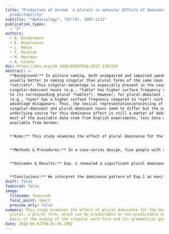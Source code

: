 ```yaml
---
title: "Production of German -n plurals in aphasia: Effects of dominance and
  predictability"
subtitle: "*Aphasiology*, *32*(9), 1087–1112"
publication_types:
  - "2"
authors:
  - B. Biedermann
  - E. Beyersmann
  - C. Mason
  - F. Machlab
  - M. Moorman
  - A. Lorenz
doi: https://doi.org/10.1080/02687038.2017.1387228
abstract: >-
  **Background:** In picture naming, both unimpaired and impaired speakers are
  usually better in naming singular than plural forms of the same noun, such as
  *cat/cats*. This singular-advantage is especially present in the case of
  singular-dominant nouns (e.g., *table* has higher surface frequency compared
  to its corresponding plural *tables*). However, for plural-dominant items
  (e.g., *eyes* has a higher surface frequency compared to *eye*) such singular
  advantage disappears. Thus, the lexical representation/processing of
  singular-dominant and plural-dominant nouns seem to differ but the exact
  underlying source for this dominance effect is still a matter of debate. While
  most of the available data stem from English experiments, less data are
  available from German.


  **Aims:** This study examines the effect of plural dominance for the German – *n* plural, a plural form, which can be predictable or non-predictable on the basis of the ending of the singular word form and its grammatical gender. Hence, this study examines the role of dominance and predictability of plural production in aphasia. Our data will enrich the development of materials for the assessment of morpho-lexical impairments in aphasia.


  **Methods & Procedures:** In a case-series design, five people with aphasia with severe word-finding difficulties participated in two picture naming tasks with single- and multiple-depictions of objects. Materials included nouns of the German –*n* plural type. Exp. 1 tested for effects of number and plural dominance in naming fully predictable –*n* plurals and their corresponding singulars. Exp. 2 tested for effects of number and predictability, using subsets of fully predictable and non-predictable –*n* plurals, and their corresponding singulars.


  **Outcomes & Results:** Exp. 1 revealed a significant plural dominance effect in spoken picture naming across five German speakers with aphasia: a singular advantage was observed for singular-dominant nouns, but plural-dominant singular and plural nouns did not differ. Further, in Exp. 2, no effect of predictability for the German plural affix –*n* was found, but an overall singular advantage across both groups.


  **Conclusions:** We interpret the dominance pattern of Exp.1 as manifestation in the links between concept and lemma level for singular- and plural-dominant nouns. Exp. 2, confirmed the singular advantage for singular-dominant nouns for both –*n* plural groups, indicating that both –*n* plural groups follow *one* plural production mechanism, however, we cannot be confident about the *type* of mechanism.
draft: false
featured: false
image:
  filename: featured
  focal_point: Smart
  preview_only: false
summary: This study examines the effect of plural dominance for the German – *n*
  plural, a plural form, which can be predictable or non-predictable on the
  basis of the ending of the singular word form and its grammatical gender.
date: 2018-06-01T00:45:45.398Z
---
```


